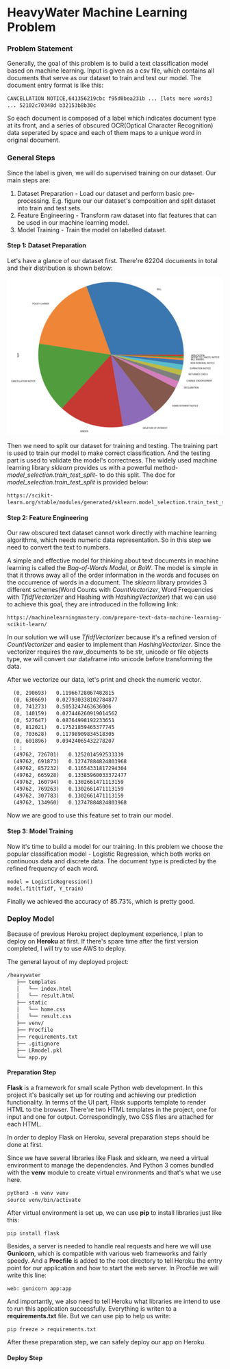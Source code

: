 # HeavyWater Machine Learning Problem



### Problem Statement

Generally, the goal of this problem is to build a text classification model based on machine learning. Input is given as a csv file, which contains all documents that serve as our dataset to train and test our model. The document entry format is like this:

```
CANCELLATION NOTICE,641356219cbc f95d0bea231b ... [lots more words] ... 52102c70348d b32153b8b30c
```

So each document is composed of a label which indicates document type at its front, and a series of obscured OCR(Optical Character Recognition) data seperated by space and each of them maps to a unique word in original document.



### General Steps

Since the label is given, we will do supervised training on our dataset. Our main steps are:
1. Dataset Preparation - Load our dataset and perform basic pre-processing. E.g. figure our our dataset's composition and split dataset into train and test sets.
2. Feature Engineering - Transform raw dataset into flat features that can be used in our machine learning model.
3. Model Training - Train the model on labelled dataset.



#### Step 1: Dataset Preparation

Let's have a glance of our dataset first. There're 62204 documents in total and their distribution is shown below:

![](images/data_plot.jpeg)

Then we need to split our dataset for training and testing. The training part is used to train our model to make correct classification. And the testing part is used to validate the model's correctness. 
The widely used machine learning library *sklearn* provides us with a powerful method-*model_selection.train_test_split*- to do this split. 
The doc for *model_selection.train_test_split* is provided below:
```
https://scikit-learn.org/stable/modules/generated/sklearn.model_selection.train_test_split.html
```



#### Step 2: Feature Engineering

Our raw obscured text dataset cannot work directly with machine learning algorithms, which needs numeric data representation. So in this step we need to convert the text to numbers. 

A simple and effective model for thinking about text documents in machine learning is called the *Bag-of-Words Model*, or *BoW*. The model is simple in that it throws away all of the order information in the words and focuses on the occurrence of words in a document. The *sklearn* library provides 3 different schemes(Word Counts with *CountVectorizer*, Word Frequencies with *TfidfVectorizer* and Hashing with *HashingVectorizer*) that we can use to achieve this goal, they are introduced in the following link:
```
https://machinelearningmastery.com/prepare-text-data-machine-learning-scikit-learn/
```
In our solution we will use *TfidfVectorizer* because it's a refined version of *CountVectorizer* and easier to implement than *HashingVectorizer*. Since the vectorizer requires the raw_documents to be str, unicode or file objects type, we will convert our dataframe into unicode before transforming the data. 

After we vectorize our data, let's print and check the numeric vector.
```
  (0, 290693)	0.11966728067482815
  (0, 630669)	0.027930338102784877
  (0, 741273)	0.5053247463636006
  (0, 140159)	0.027446260919014562
  (0, 527647)	0.08764998192233651
  (0, 812021)	0.17521859465377745
  (0, 703628)	0.11798909834518305
  (0, 601896)	0.09424065432278207
  :	:
  (49762, 726701)	0.1252014592533339
  (49762, 691873)	0.12747884824803968
  (49762, 857232)	0.11654331817294304
  (49762, 665928)	0.13385960033372477
  (49762, 160794)	0.1302661471113159
  (49762, 769263)	0.1302661471113159
  (49762, 307783)	0.1302661471113159
  (49762, 134960)	0.12747884824803968
```
Now we are good to use this feature set to train our model.



#### Step 3: Model Training

Now it's time to build a model for our training. In this problem we choose the popular classification model - Logistic Regression, which both works on continuous data and discrete data. The document type is predicted by the refined frequency of each word.
```
model = LogisticRegression()
model.fit(tfidf, Y_train)
```
Finally we achieved the accuracy of 85.73%, which is pretty good.



### Deploy Model

Because of previous Heroku project deployment experience, I plan to deploy on **Heroku** at first. If there's spare time after the first version completed, I will try to use AWS to deploy.

The general layout of my deployed project:
```
/heavywater
   ├── templates
   │   └── index.html
   │   └── result.html
   ├── static
   │   └── home.css
   │   └── result.css
   ├── venv/
   ├── Procfile
   ├── requirements.txt
   ├── .gitignore
   ├── LRmodel.pkl
   └── app.py
```

#### Preparation Step

**Flask** is a framework for small scale Python web development. In this project it's basically set up for routing and achieving our prediction functionality. In terms of the UI part, Flask supports template to render HTML to the browser. There're two HTML templates in the project, one for input and one for output. Correspondingly, two CSS files are attached for each HTML.

In order to deploy Flask on Heroku, several preparation steps should be done at first.

Since we have several libraries like Flask and sklearn, we need a virtual environment to manage the dependencies. And Python 3 comes bundled with the **venv** module to create virtual environments and that's what we use here.
```
python3 -m venv venv
source venv/bin/activate
```

After virtual environment is set up, we can use **pip** to install libraries just like this:
```
pip install flask
```

Besides, a server is needed to handle real requests and here we will use **Gunicorn**, which is compatible with various web frameworks and fairly speedy. And a **Procfile** is added to the root directory to tell Heroku the entry point for our application and how to start the web server. In Procfile we will write this line:
```
web: gunicorn app:app
```

And importantly, we also need to tell Heroku what libraries we intend to use to run this application successfully. Everything is writen to a **requirements.txt** file. But we can use pip to help us write:
```
pip freeze > requirements.txt
```

After these preparation step, we can safely deploy our app on Heroku.



#### Deploy Step
